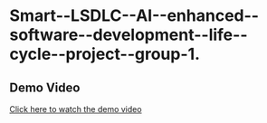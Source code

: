 # Smart--LSDLC--AI--enhanced--software--development--life--cycle--project--group-1.
## Demo Video
[Click here to watch the demo video](https://drive.google.com/file/d/1ihEvGC38t6S7cx5EyYWc8uVwPuLNsmb2/view?usp=drivesdk)
